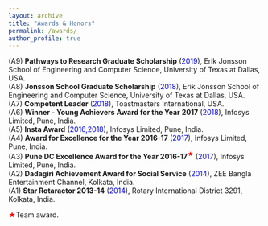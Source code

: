 ```yaml
---
layout: archive
title: "Awards & Honors"
permalink: /awards/
author_profile: true
---
```


(A9) <b>Pathways to Research Graduate Scholarship</b> (<font color="#0000e6">2019</font>), Erik Jonsson School of Engineering and Computer Science, University of Texas at Dallas, USA.<br>
(A8) <b>Jonsson School Graduate Scholarship</b> (<font color="#0000e6">2018</font>), Erik Jonsson School of Engineering and Computer Science, University of Texas at Dallas, USA.<br>
(A7) <b>Competent Leader</b> (<font color="#0000e6">2018</font>), Toastmasters International, USA.<br>
(A6) <b>Winner - Young Achievers Award for the Year 2017</b> (<font color="#0000e6">2018</font>), Infosys Limited, Pune, India.<br>
(A5) <b>Insta Award</b> (<font color="#0000e6">2016,2018</font>), Infosys Limited, Pune, India.<br>
(A4) <b>Award for Excellence for the Year 2016-17</b> (<font color="#0000e6">2017</font>), Infosys Limited, Pune, India.<br>
(A3) <b>Pune DC Excellence Award for the Year 2016-17</b><sup><span style="color: rgb(255, 0, 0);">&#x2605;</span></sup> (<font color="#0000e6">2017</font>), Infosys Limited, Pune, India.<br>
(A2) <b>Dadagiri Achievement Award for Social Service</b> (<font color="#0000e6">2014</font>),  ZEE Bangla Entertainment Channel, Kolkata, India.<br>
(A1) <b>Star Rotaractor 2013-14</b> (<font color="#0000e6">2014</font>), Rotary International District 3291, Kolkata, India.

<span style="color: rgb(255, 0, 0);">&#x2605;</span>Team award. 
